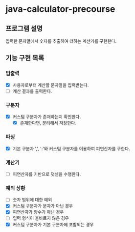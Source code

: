 # java-calculator-precourse

## 프로그램 설명
입력한 문자열에서 숫자를 추출하여 더하는 계산기를 구현한다.

## 기능 구현 목록

### 입출력
- [x] 사용자로부터 계산할 문자열을 입력받는다.
- [ ] 계산 결과를 출력한다.

### 구분자
- [x] 커스텀 구분자가 존재하는지 확인한다.
  - [x] 존재한다면, 분리해서 저장한다.

### 파싱
- [x] 기본 구분자 ',', ':'와 커스텀 구분자를 이용하여 피연산자를 구한다.

### 계산기
- [ ] 피연산자를 기반으로 덧셈을 수행한다.

### 예외 상황
- [ ] 숫자 범위에 대한 예외
- [x] 커스텀 구분자가 문자가 아닌 경우
- [x] 피연산자가 양수가 아닌 경우
- [ ] 입력 형식이 올바르지 않은 경우
- [x] 커스텀 구분자가 기본 구분자에 포함되는 경우

